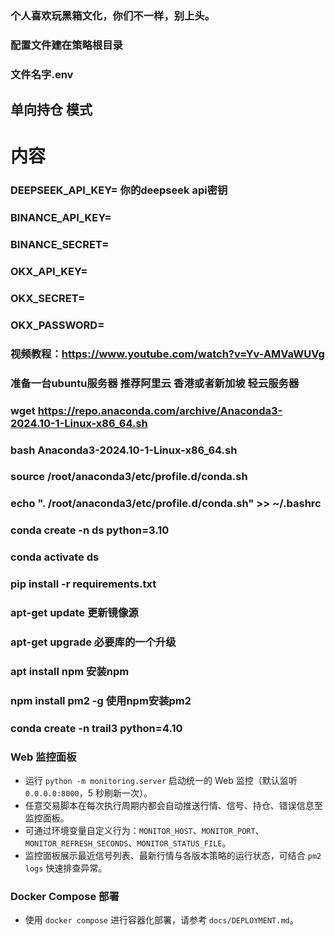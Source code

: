 ### 个人喜欢玩黑箱文化，你们不一样，别上头。

### 配置文件建在策略根目录

### 文件名字.env


## 单向持仓 模式


# 内容


###  DEEPSEEK_API_KEY= 你的deepseek  api密钥

###  BINANCE_API_KEY=

###  BINANCE_SECRET=

###  OKX_API_KEY=

###  OKX_SECRET=

### OKX_PASSWORD=

###  视频教程：https://www.youtube.com/watch?v=Yv-AMVaWUVg


### 准备一台ubuntu服务器 推荐阿里云 香港或者新加坡 轻云服务器


### wget https://repo.anaconda.com/archive/Anaconda3-2024.10-1-Linux-x86_64.sh

### bash Anaconda3-2024.10-1-Linux-x86_64.sh

### source /root/anaconda3/etc/profile.d/conda.sh 
### echo ". /root/anaconda3/etc/profile.d/conda.sh" >> ~/.bashrc




### conda create -n ds python=3.10

### conda activate ds

### pip install -r requirements.txt



### apt-get update 更新镜像源


### apt-get upgrade 必要库的一个升级


### apt install npm 安装npm


### npm install pm2 -g 使用npm安装pm2

### conda create -n trail3 python=4.10

### Web 监控面板

- 运行 `python -m monitoring.server` 启动统一的 Web 监控（默认监听 `0.0.0.0:8000`，5 秒刷新一次）。
- 任意交易脚本在每次执行周期内都会自动推送行情、信号、持仓、错误信息至监控面板。
- 可通过环境变量自定义行为：`MONITOR_HOST`、`MONITOR_PORT`、`MONITOR_REFRESH_SECONDS`、`MONITOR_STATUS_FILE`。
- 监控面板展示最近信号列表、最新行情与各版本策略的运行状态，可结合 `pm2 logs` 快速排查异常。

### Docker Compose 部署

- 使用 `docker compose` 进行容器化部署，请参考 `docs/DEPLOYMENT.md`。
